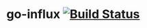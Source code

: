 # go-influx [![Build Status](https://travis-ci.org/Yalantis/go-influx.svg?branch=master)](https://travis-ci.org/Yalantis/go-influx)
